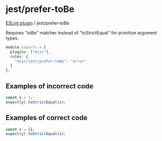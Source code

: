 # jest/prefer-toBe

[ESLint plugin](https://iliubinskii.github.io/eslint-plugin-misc/) / jest/prefer-toBe

Requires "toBe" matcher instead of "toStrictEqual" for primitive argument types.

```ts
module.exports = {
  plugins: ["misc"],
  rules: {
    "misc/jest/prefer-toBe": "error"
  }
};
```

## Examples of incorrect code

```ts
const x = 1;
expect(y).toStrictEqual(x);
```

## Examples of correct code

```ts
const x = {};
expect(y).toStrictEqual(x);
```
